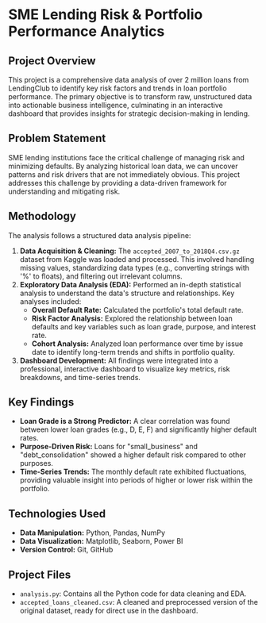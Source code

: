 # SME Lending Risk & Portfolio Performance Analytics

## Project Overview
This project is a comprehensive data analysis of over 2 million loans from LendingClub to identify key risk factors and trends in loan portfolio performance. The primary objective is to transform raw, unstructured data into actionable business intelligence, culminating in an interactive dashboard that provides insights for strategic decision-making in lending.

## Problem Statement
SME lending institutions face the critical challenge of managing risk and minimizing defaults. By analyzing historical loan data, we can uncover patterns and risk drivers that are not immediately obvious. This project addresses this challenge by providing a data-driven framework for understanding and mitigating risk.

## Methodology
The analysis follows a structured data analysis pipeline:

1.  **Data Acquisition & Cleaning:** The `accepted_2007_to_2018Q4.csv.gz` dataset from Kaggle was loaded and processed. This involved handling missing values, standardizing data types (e.g., converting strings with '%' to floats), and filtering out irrelevant columns.
2.  **Exploratory Data Analysis (EDA):** Performed an in-depth statistical analysis to understand the data's structure and relationships. Key analyses included:
    * **Overall Default Rate:** Calculated the portfolio's total default rate.
    * **Risk Factor Analysis:** Explored the relationship between loan defaults and key variables such as loan grade, purpose, and interest rate.
    * **Cohort Analysis:** Analyzed loan performance over time by issue date to identify long-term trends and shifts in portfolio quality.
3.  **Dashboard Development:** All findings were integrated into a professional, interactive dashboard to visualize key metrics, risk breakdowns, and time-series trends.

## Key Findings
* **Loan Grade is a Strong Predictor:** A clear correlation was found between lower loan grades (e.g., D, E, F) and significantly higher default rates.
* **Purpose-Driven Risk:** Loans for "small_business" and "debt_consolidation" showed a higher default risk compared to other purposes.
* **Time-Series Trends:** The monthly default rate exhibited fluctuations, providing valuable insight into periods of higher or lower risk within the portfolio.

## Technologies Used
* **Data Manipulation:** Python, Pandas, NumPy
* **Data Visualization:** Matplotlib, Seaborn, Power BI
* **Version Control:** Git, GitHub

## Project Files
* `analysis.py`: Contains all the Python code for data cleaning and EDA.
* `accepted_loans_cleaned.csv`: A cleaned and preprocessed version of the original dataset, ready for direct use in the dashboard.
